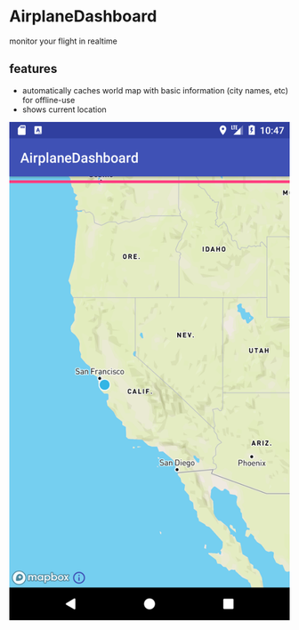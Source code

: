 # AirplaneDashboard
monitor your flight in realtime

## features
- automatically caches world map with basic information (city names, etc) for offline-use
- shows current location

![screenshot](Screenshot_1502225278.png)
